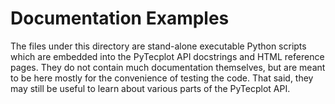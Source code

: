 # Documentation Examples

The files under this directory are stand-alone executable Python scripts which
are embedded into the PyTecplot API docstrings and HTML reference pages. They
do not contain much documentation themselves, but are meant to be here mostly
for the convenience of testing the code. That said, they may still be useful
to learn about various parts of the PyTecplot API.
